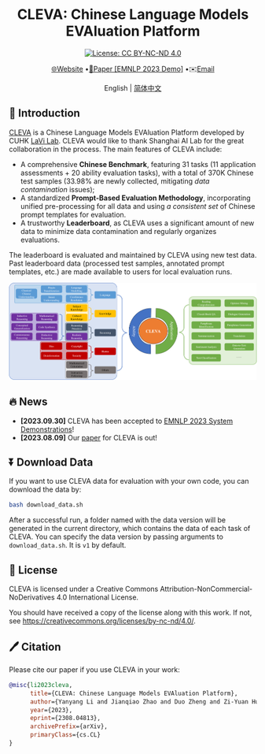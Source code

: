 # <h1 align="center">CLEVA: Chinese Language Models EVAluation Platform</h1>
<div align="center">

[![License: CC BY-NC-ND 4.0](https://img.shields.io/badge/License-CC_BY--NC--ND_4.0-blue.svg)](https://creativecommons.org/licenses/by-nc-nd/4.0/)

[🌐Website](http://www.lavicleva.com/)
•[📜Paper \[EMNLP 2023 Demo\]](https://arxiv.org/abs/2308.04813)
•✉️<a href="mailto:clevaplat@gmail.com">Email</a>

English | [简体中文](README_zh-CN.md)

</div>

## 🎯 Introduction

[CLEVA](https://arxiv.org/abs/2308.04813) is a Chinese Language Models EVAluation Platform developed by CUHK [LaVi Lab](https://lwwangcse.github.io/). CLEVA would like to thank Shanghai AI Lab for the great collaboration in the process. The main features of CLEVA include:
- A comprehensive **Chinese Benchmark**, featuring 31 tasks (11 application assessments + 20 ability evaluation tasks), with a total of 370K Chinese test samples (33.98% are newly collected, mitigating *data contamination* issues);
- A standardized **Prompt-Based Evaluation Methodology**, incorporating unified pre-processing for all data and using *a consistent set* of Chinese prompt templates for evaluation.
- A trustworthy **Leaderboard**, as CLEVA uses a significant amount of new data to minimize data contamination and regularly organizes evaluations.

The leaderboard is evaluated and maintained by CLEVA using new test data. Past leaderboard data (processed test samples, annotated prompt templates, etc.) are made available to users for local evaluation runs.

![Overview](overview.png)

## 🔥 News

- **\[2023.09.30\]** CLEVA has been accepted to [EMNLP 2023 System Demonstrations](https://2023.emnlp.org/calls/demos/)!
- **\[2023.08.09\]** Our [paper](https://arxiv.org/abs/2308.04813) for CLEVA is out!

## ⏬ Download Data

If you want to use CLEVA data for evaluation with your own code, you can download the data by:
```sh
bash download_data.sh
```
After a successful run, a folder named with the data version will be generated in the current directory, which contains the data of each task of CLEVA. You can specify the data version by passing arguments to `download_data.sh`. It is `v1` by default.

## 🛂 License

CLEVA is licensed under a Creative Commons Attribution-NonCommercial-NoDerivatives 4.0 International License.

You should have received a copy of the license along with this work. If not, see <https://creativecommons.org/licenses/by-nc-nd/4.0/>.

## 🖊️ Citation

Please cite our paper if you use CLEVA in your work:
```bib
@misc{li2023cleva,
      title={CLEVA: Chinese Language Models EVAluation Platform}, 
      author={Yanyang Li and Jianqiao Zhao and Duo Zheng and Zi-Yuan Hu and Zhi Chen and Xiaohui Su and Yongfeng Huang and Shijia Huang and Dahua Lin and Michael R. Lyu and Liwei Wang},
      year={2023},
      eprint={2308.04813},
      archivePrefix={arXiv},
      primaryClass={cs.CL}
}
```
